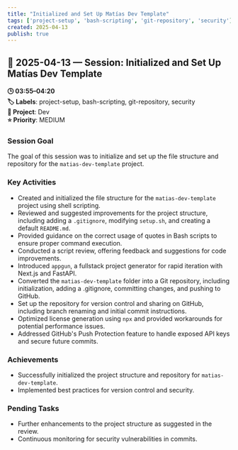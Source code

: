 ```yaml
---
title: "Initialized and Set Up Matías Dev Template"
tags: ['project-setup', 'bash-scripting', 'git-repository', 'security']
created: 2025-04-13
publish: true
---
```


## 📅 2025-04-13 — Session: Initialized and Set Up Matías Dev Template

**🕒 03:55–04:20**  
**🏷️ Labels**: project-setup, bash-scripting, git-repository, security  
**📂 Project**: Dev  
**⭐ Priority**: MEDIUM  


### Session Goal
The goal of this session was to initialize and set up the file structure and repository for the `matias-dev-template` project.

### Key Activities
- Created and initialized the file structure for the `matias-dev-template` project using shell scripting.
- Reviewed and suggested improvements for the project structure, including adding a `.gitignore`, modifying `setup.sh`, and creating a default `README.md`.
- Provided guidance on the correct usage of quotes in Bash scripts to ensure proper command execution.
- Conducted a script review, offering feedback and suggestions for code improvements.
- Introduced `appgun`, a fullstack project generator for rapid iteration with Next.js and FastAPI.
- Converted the `matias-dev-template` folder into a Git repository, including initialization, adding a .gitignore, committing changes, and pushing to GitHub.
- Set up the repository for version control and sharing on GitHub, including branch renaming and initial commit instructions.
- Optimized license generation using `npx` and provided workarounds for potential performance issues.
- Addressed GitHub's Push Protection feature to handle exposed API keys and secure future commits.

### Achievements
- Successfully initialized the project structure and repository for `matias-dev-template`.
- Implemented best practices for version control and security.

### Pending Tasks
- Further enhancements to the project structure as suggested in the review.
- Continuous monitoring for security vulnerabilities in commits.
